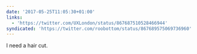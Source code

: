 ```yaml
---
date: '2017-05-25T11:05:30+01:00'
links:
  - 'https://twitter.com/UXLondon/status/867687510528466944'
syndicated: 'https://twitter.com/roobottom/status/867689575069736960'
---
```

I need a hair cut. 
